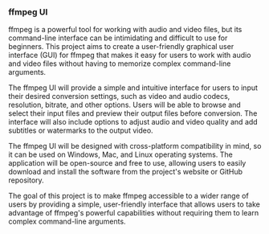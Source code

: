 ### ffmpeg UI

ffmpeg is a powerful tool for working with audio and video files, but its command-line interface can be intimidating and difficult to use for beginners. This project aims to create a user-friendly graphical user interface (GUI) for ffmpeg that makes it easy for users to work with audio and video files without having to memorize complex command-line arguments.

The ffmpeg UI will provide a simple and intuitive interface for users to input their desired conversion settings, such as video and audio codecs, resolution, bitrate, and other options. Users will be able to browse and select their input files and preview their output files before conversion. The interface will also include options to adjust audio and video quality and add subtitles or watermarks to the output video.

The ffmpeg UI will be designed with cross-platform compatibility in mind, so it can be used on Windows, Mac, and Linux operating systems. The application will be open-source and free to use, allowing users to easily download and install the software from the project's website or GitHub repository.

The goal of this project is to make ffmpeg accessible to a wider range of users by providing a simple, user-friendly interface that allows users to take advantage of ffmpeg's powerful capabilities without requiring them to learn complex command-line arguments.